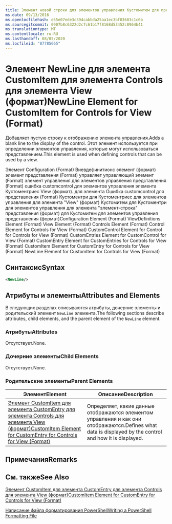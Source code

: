 ```yaml
---
title: Элемент новой строки для элементов управления Кустомитем для представления (формат) | Документация Майкрософт
ms.date: 09/13/2016
ms.openlocfilehash: e55e07ede3c394cabbda25aa1ec3bf03683c1c6b
ms.sourcegitcommit: 0907b8c6322d2c7c61b17f8168d53452c8964b41
ms.translationtype: MT
ms.contentlocale: ru-RU
ms.lasthandoff: 08/05/2020
ms.locfileid: "87785665"
---
```

# <a name="newline-element-for-customitem-for-controls-for-view-format"></a><span data-ttu-id="d4ce1-102">Элемент NewLine для элемента CustomItem для элемента Controls для элемента View (формат)</span><span class="sxs-lookup"><span data-stu-id="d4ce1-102">NewLine Element for CustomItem for Controls for View (Format)</span></span>

<span data-ttu-id="d4ce1-103">Добавляет пустую строку к отображению элемента управления.</span><span class="sxs-lookup"><span data-stu-id="d4ce1-103">Adds a blank line to the display of the control.</span></span> <span data-ttu-id="d4ce1-104">Этот элемент используется при определении элементов управления, которые могут использоваться представлением.</span><span class="sxs-lookup"><span data-stu-id="d4ce1-104">This element is used when defining controls that can be used by a view.</span></span>

<span data-ttu-id="d4ce1-105">Элемент Configuration (Format) Виевдефинитионс элемент (формат) элемент представления (Format) управляет управляющий элемент (Format) элемент управления для элементов управления представления (Format) ошибка customcontrol для элементов управления элемента Кустоментриес View (формат). для элемента Ошибка customcontrol для представления (Format) Кустоментри для Кустоментриес для элементов управления для элемента "View" (формат) Кустомитем для Кустоментри для элементов управления для элемента "элемент-строка" представления (формат) для Кустомитем для элементов управления представления (формат)</span><span class="sxs-lookup"><span data-stu-id="d4ce1-105">Configuration Element (Format) ViewDefinitions Element (Format) View Element (Format) Controls Element (Format) Control Element for Controls for View (Format) CustomControl Element for Control for Controls for View (Format) CustomEntries Element for CustomControl for View (Format) CustomEntry Element for CustomEntries for Controls for View (Format) CustomItem Element for CustomEntry for Controls for View (Format) NewLine Element for CustomItem for Controls for View (Format)</span></span>

## <a name="syntax"></a><span data-ttu-id="d4ce1-106">Синтаксис</span><span class="sxs-lookup"><span data-stu-id="d4ce1-106">Syntax</span></span>

```xml
<NewLine/>
```

## <a name="attributes-and-elements"></a><span data-ttu-id="d4ce1-107">Атрибуты и элементы</span><span class="sxs-lookup"><span data-stu-id="d4ce1-107">Attributes and Elements</span></span>

<span data-ttu-id="d4ce1-108">В следующих разделах описываются атрибуты, дочерние элементы и родительский элемент `NewLine` элемента.</span><span class="sxs-lookup"><span data-stu-id="d4ce1-108">The following sections describe attributes, child elements, and the parent element of the `NewLine` element.</span></span>

### <a name="attributes"></a><span data-ttu-id="d4ce1-109">Атрибуты</span><span class="sxs-lookup"><span data-stu-id="d4ce1-109">Attributes</span></span>

<span data-ttu-id="d4ce1-110">Отсутствует.</span><span class="sxs-lookup"><span data-stu-id="d4ce1-110">None.</span></span>

### <a name="child-elements"></a><span data-ttu-id="d4ce1-111">Дочерние элементы</span><span class="sxs-lookup"><span data-stu-id="d4ce1-111">Child Elements</span></span>

<span data-ttu-id="d4ce1-112">Отсутствует.</span><span class="sxs-lookup"><span data-stu-id="d4ce1-112">None.</span></span>

### <a name="parent-elements"></a><span data-ttu-id="d4ce1-113">Родительские элементы</span><span class="sxs-lookup"><span data-stu-id="d4ce1-113">Parent Elements</span></span>

|<span data-ttu-id="d4ce1-114">Элемент</span><span class="sxs-lookup"><span data-stu-id="d4ce1-114">Element</span></span>|<span data-ttu-id="d4ce1-115">Описание</span><span class="sxs-lookup"><span data-stu-id="d4ce1-115">Description</span></span>|
|-------------|-----------------|
|[<span data-ttu-id="d4ce1-116">Элемент CustomItem для элемента CustomEntry для элемента Controls для элемента View (формат)</span><span class="sxs-lookup"><span data-stu-id="d4ce1-116">CustomItem Element for CustomEntry for Controls for View (Format)</span></span>](./customitem-element-for-customentry-for-controls-for-view-format.md)|<span data-ttu-id="d4ce1-117">Определяет, какие данные отображаются элементом управления и как они отображаются.</span><span class="sxs-lookup"><span data-stu-id="d4ce1-117">Defines what data is displayed by the control and how it is displayed.</span></span>|

## <a name="remarks"></a><span data-ttu-id="d4ce1-118">Примечания</span><span class="sxs-lookup"><span data-stu-id="d4ce1-118">Remarks</span></span>

## <a name="see-also"></a><span data-ttu-id="d4ce1-119">См. также</span><span class="sxs-lookup"><span data-stu-id="d4ce1-119">See Also</span></span>

[<span data-ttu-id="d4ce1-120">Элемент CustomItem для элемента CustomEntry для элемента Controls для элемента View (формат)</span><span class="sxs-lookup"><span data-stu-id="d4ce1-120">CustomItem Element for CustomEntry for Controls for View (Format)</span></span>](./customitem-element-for-customentry-for-controls-for-view-format.md)

[<span data-ttu-id="d4ce1-121">Написание файла форматирования PowerShell</span><span class="sxs-lookup"><span data-stu-id="d4ce1-121">Writing a PowerShell Formatting File</span></span>](./writing-a-powershell-formatting-file.md)
